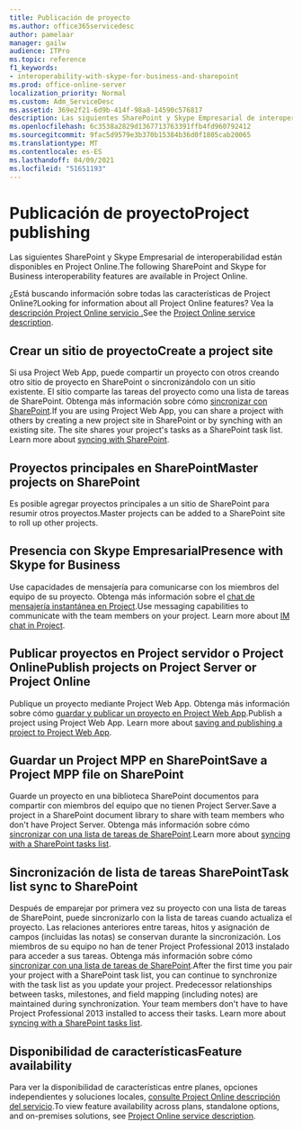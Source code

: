 ```yaml
---
title: Publicación de proyecto
ms.author: office365servicedesc
author: pamelaar
manager: gailw
audience: ITPro
ms.topic: reference
f1_keywords:
- interoperability-with-skype-for-business-and-sharepoint
ms.prod: office-online-server
localization_priority: Normal
ms.custom: Adm_ServiceDesc
ms.assetid: 369e2f21-6d9b-414f-98a8-14590c576817
description: Las siguientes SharePoint y Skype Empresarial de interoperabilidad están disponibles en Project Online.
ms.openlocfilehash: 6c3538a2829d1367713763391ffb4fd960792412
ms.sourcegitcommit: 9fac5d9579e3b370b15384b36d0f1805cab20065
ms.translationtype: MT
ms.contentlocale: es-ES
ms.lasthandoff: 04/09/2021
ms.locfileid: "51651193"
---
```

# <a name="project-publishing"></a><span data-ttu-id="49b27-103">Publicación de proyecto</span><span class="sxs-lookup"><span data-stu-id="49b27-103">Project publishing</span></span>

<span data-ttu-id="49b27-104">Las siguientes SharePoint y Skype Empresarial de interoperabilidad están disponibles en Project Online.</span><span class="sxs-lookup"><span data-stu-id="49b27-104">The following SharePoint and Skype for Business interoperability features are available in Project Online.</span></span>
  
<span data-ttu-id="49b27-105">¿Está buscando información sobre todas las características de Project Online?</span><span class="sxs-lookup"><span data-stu-id="49b27-105">Looking for information about all Project Online features?</span></span> <span data-ttu-id="49b27-106">Vea la [descripción Project Online servicio .](project-online-service-description.md)</span><span class="sxs-lookup"><span data-stu-id="49b27-106">See the [Project Online service description](project-online-service-description.md).</span></span>
  
## <a name="create-a-project-site"></a><span data-ttu-id="49b27-107">Crear un sitio de proyecto</span><span class="sxs-lookup"><span data-stu-id="49b27-107">Create a project site</span></span>

<span data-ttu-id="49b27-p102">Si usa Project Web App, puede compartir un proyecto con otros creando otro sitio de proyecto en SharePoint o sincronizándolo con un sitio existente. El sitio comparte las tareas del proyecto como una lista de tareas de SharePoint. Obtenga más información sobre cómo [sincronizar con SharePoint](https://go.microsoft.com/fwlink/p/?LinkId=271352).</span><span class="sxs-lookup"><span data-stu-id="49b27-p102">If you are using Project Web App, you can share a project with others by creating a new project site in SharePoint or by synching with an existing site. The site shares your project's tasks as a SharePoint task list. Learn more about [syncing with SharePoint](https://go.microsoft.com/fwlink/p/?LinkId=271352).</span></span>
  
## <a name="master-projects-on-sharepoint"></a><span data-ttu-id="49b27-111">Proyectos principales en SharePoint</span><span class="sxs-lookup"><span data-stu-id="49b27-111">Master projects on SharePoint</span></span>

<span data-ttu-id="49b27-112">Es posible agregar proyectos principales a un sitio de SharePoint para resumir otros proyectos.</span><span class="sxs-lookup"><span data-stu-id="49b27-112">Master projects can be added to a SharePoint site to roll up other projects.</span></span> 
  
## <a name="presence-with-skype-for-business"></a><span data-ttu-id="49b27-113">Presencia con Skype Empresarial</span><span class="sxs-lookup"><span data-stu-id="49b27-113">Presence with Skype for Business</span></span>

<span data-ttu-id="49b27-p103">Use capacidades de mensajería para comunicarse con los miembros del equipo de su proyecto. Obtenga más información sobre el [chat de mensajería instantánea en Project](https://go.microsoft.com/fwlink/p/?LinkId=271351).</span><span class="sxs-lookup"><span data-stu-id="49b27-p103">Use messaging capabilities to communicate with the team members on your project. Learn more about [IM chat in Project](https://go.microsoft.com/fwlink/p/?LinkId=271351).</span></span>
  
## <a name="publish-projects-on-project-server-or-project-online"></a><span data-ttu-id="49b27-116">Publicar proyectos en Project servidor o Project Online</span><span class="sxs-lookup"><span data-stu-id="49b27-116">Publish projects on Project Server or Project Online</span></span>

<span data-ttu-id="49b27-p104">Publique un proyecto mediante Project Web App. Obtenga más información sobre cómo [guardar y publicar un proyecto en Project Web App](https://go.microsoft.com/fwlink/p/?LinkId=271354).</span><span class="sxs-lookup"><span data-stu-id="49b27-p104">Publish a project using Project Web App. Learn more about [saving and publishing a project to Project Web App](https://go.microsoft.com/fwlink/p/?LinkId=271354).</span></span>
  
## <a name="save-a-project-mpp-file-on-sharepoint"></a><span data-ttu-id="49b27-119">Guardar un Project MPP en SharePoint</span><span class="sxs-lookup"><span data-stu-id="49b27-119">Save a Project MPP file on SharePoint</span></span>

<span data-ttu-id="49b27-120">Guarde un proyecto en una biblioteca SharePoint documentos para compartir con miembros del equipo que no tienen Project Server.</span><span class="sxs-lookup"><span data-stu-id="49b27-120">Save a project in a SharePoint document library to share with team members who don't have Project Server.</span></span> <span data-ttu-id="49b27-121">Obtenga más información sobre cómo [sincronizar con una lista de tareas de SharePoint](https://go.microsoft.com/fwlink/p/?LinkId=271353).</span><span class="sxs-lookup"><span data-stu-id="49b27-121">Learn more about [syncing with a SharePoint tasks list](https://go.microsoft.com/fwlink/p/?LinkId=271353).</span></span>
  
## <a name="task-list-sync-to-sharepoint"></a><span data-ttu-id="49b27-122">Sincronización de lista de tareas SharePoint</span><span class="sxs-lookup"><span data-stu-id="49b27-122">Task list sync to SharePoint</span></span>

<span data-ttu-id="49b27-p106">Después de emparejar por primera vez su proyecto con una lista de tareas de SharePoint, puede sincronizarlo con la lista de tareas cuando actualiza el proyecto. Las relaciones anteriores entre tareas, hitos y asignación de campos (incluidas las notas) se conservan durante la sincronización. Los miembros de su equipo no han de tener Project Professional 2013 instalado para acceder a sus tareas. Obtenga más información sobre cómo [sincronizar con una lista de tareas de SharePoint](https://go.microsoft.com/fwlink/p/?LinkId=271353).</span><span class="sxs-lookup"><span data-stu-id="49b27-p106">After the first time you pair your project with a SharePoint task list, you can continue to synchronize with the task list as you update your project. Predecessor relationships between tasks, milestones, and field mapping (including notes) are maintained during synchronization. Your team members don't have to have Project Professional 2013 installed to access their tasks. Learn more about [syncing with a SharePoint tasks list](https://go.microsoft.com/fwlink/p/?LinkId=271353).</span></span>
  
## <a name="feature-availability"></a><span data-ttu-id="49b27-127">Disponibilidad de características</span><span class="sxs-lookup"><span data-stu-id="49b27-127">Feature availability</span></span>

<span data-ttu-id="49b27-128">Para ver la disponibilidad de características entre planes, opciones independientes y soluciones locales, [consulte Project Online descripción del servicio](project-online-service-description.md).</span><span class="sxs-lookup"><span data-stu-id="49b27-128">To view feature availability across plans, standalone options, and on-premises solutions, see [Project Online service description](project-online-service-description.md).</span></span>
  

